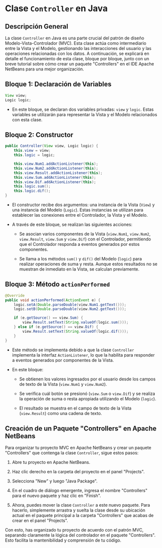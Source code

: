 # Clase `Controller` en Java

## Descripción General

La clase `Controller` en Java es una parte crucial del patrón de diseño Modelo-Vista-Controlador (MVC). Esta clase actúa como intermediario entre la Vista y el Modelo, gestionando las interacciones del usuario y las operaciones relacionadas con los datos. A continuación, se explicará en detalle el funcionamiento de esta clase, bloque por bloque, junto con un breve tutorial sobre cómo crear un paquete "Controllers" en el IDE Apache NetBeans para una mejor organización.

## Bloque 1: Declaración de Variables

```java
View view;
Logic logic;
```

- En este bloque, se declaran dos variables privadas: `view` y `logic`. Estas variables se utilizarán para representar la Vista y el Modelo relacionados con esta clase.

## Bloque 2: Constructor

```java
public Controller(View view, Logic logic) {
    this.view = view;
    this.logic = logic;

    this.view.Num1.addActionListener(this);
    this.view.Num2.addActionListener(this);
    this.view.Result.addActionListener(this);
    this.view.Sum.addActionListener(this);
    this.view.Dif.addActionListener(this);
    this.logic.sum();
    this.logic.dif();
}
```

- El constructor recibe dos argumentos: una instancia de la Vista (`View`) y una instancia del Modelo (`Logic`). Estas instancias se utilizan para establecer las conexiones entre el Controlador, la Vista y el Modelo.

- A través de este bloque, se realizan las siguientes acciones:
  - Se asocian varios componentes de la Vista (`view.Num1`, `view.Num2`, `view.Result`, `view.Sum` y `view.Dif`) con el Controlador, permitiendo que el Controlador responda a eventos generados por estos componentes.

  - Se llama a los métodos `sum()` y `dif()` del Modelo (`logic`) para realizar operaciones de suma y resta. Aunque estos resultados no se muestran de inmediato en la Vista, se calculan previamente.

## Bloque 3: Método `actionPerformed`

```java
@Override
public void actionPerformed(ActionEvent e) {
    logic.setA(Double.parseDouble(view.Num1.getText()));
    logic.setB(Double.parseDouble(view.Num2.getText()));

    if (e.getSource() == view.Sum) {
        view.Result.setText(String.valueOf(logic.sum()));
    } else if (e.getSource() == view.Dif) {
        view.Result.setText(String.valueOf(logic.dif()));
    }
}
```

- Este método se implementa debido a que la clase `Controller` implementa la interfaz `ActionListener`, lo que la habilita para responder a eventos generados por componentes de la Vista.

- En este bloque:
  - Se obtienen los valores ingresados por el usuario desde los campos de texto de la Vista (`view.Num1` y `view.Num2`).

  - Se verifica cuál botón se presionó (`view.Sum` o `view.Dif`) y se realiza la operación de suma o resta apropiada utilizando el Modelo (`logic`).

  - El resultado se muestra en el campo de texto de la Vista (`view.Result`) como una cadena de texto.

## Creación de un Paquete "Controllers" en Apache NetBeans

Para organizar tu proyecto MVC en Apache NetBeans y crear un paquete "Controllers" que contenga la clase `Controller`, sigue estos pasos:

1. Abre tu proyecto en Apache NetBeans.

2. Haz clic derecho en la carpeta del proyecto en el panel "Projects".

3. Selecciona "New" y luego "Java Package".

4. En el cuadro de diálogo emergente, ingresa el nombre "Controllers" para el nuevo paquete y haz clic en "Finish".

5. Ahora, puedes mover la clase `Controller` a este nuevo paquete. Para hacerlo, simplemente arrastra y suelta la clase desde su ubicación actual en el paquete principal a la carpeta "Controllers" que acabas de crear en el panel "Projects".

Con esto, has organizado tu proyecto de acuerdo con el patrón MVC, separando claramente la lógica del controlador en el paquete "Controllers". Esto facilita la mantenibilidad y comprensión de tu código.
